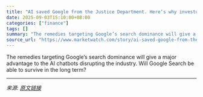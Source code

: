 ```yaml
---
title: "AI saved Google from the Justice Department. Here’s why investors shouldn’t celebrate just yet."
date: 2025-09-03T15:10:00+08:00
categories: ["finance"]
tags: []
summary: "The remedies targeting Google’s search dominance will give a major advantage to the AI chatbots disrupting the industry. Will Google Search be able to survive in the long term?"
source_url: "https://www.marketwatch.com/story/ai-saved-google-from-the-justice-department-heres-why-investors-shouldnt-celebrate-just-yet-49ac5f76?mod=mw_rss_topstories"
---
```


The remedies targeting Google’s search dominance will give a major advantage to the AI chatbots disrupting the industry. Will Google Search be able to survive in the long term?

---

*来源: [原文链接](https://www.marketwatch.com/story/ai-saved-google-from-the-justice-department-heres-why-investors-shouldnt-celebrate-just-yet-49ac5f76?mod=mw_rss_topstories)*
